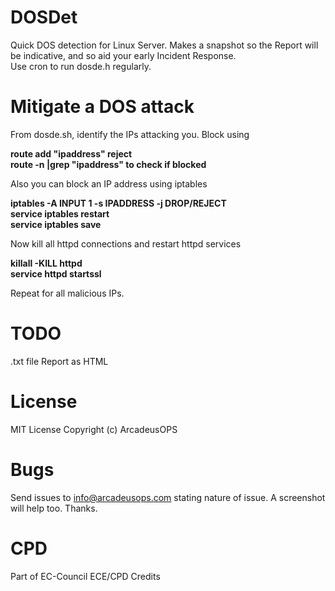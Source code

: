 # DOSDet
 Quick DOS detection for Linux Server. Makes a snapshot so the Report will be indicative, and so aid your early Incident Response. <br/>
 Use cron to run dosde.h regularly. <br/>

# Mitigate a DOS attack
From dosde.sh, identify the IPs attacking you. Block using <br/>

**route add "ipaddress" reject** <br/>
**route -n |grep "ipaddress"  to check if blocked** <br/>

Also you can block an IP address using iptables

**iptables -A INPUT 1 -s IPADDRESS -j DROP/REJECT** <br/>
**service iptables restart** <br/>
**service iptables save** <br/>

Now kill all httpd connections and restart httpd services

**killall -KILL httpd** <br/>
**service httpd startssl** <br/>

Repeat for all malicious IPs.

# TODO
.txt file Report as HTML

# License
MIT License
Copyright (c) ArcadeusOPS

# Bugs
Send issues to info@arcadeusops.com stating nature of issue. A screenshot will help too. Thanks.

# CPD
Part of EC-Council ECE/CPD Credits
